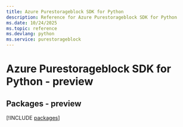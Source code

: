 ```yaml
---
title: Azure Purestorageblock SDK for Python
description: Reference for Azure Purestorageblock SDK for Python
ms.date: 10/24/2025
ms.topic: reference
ms.devlang: python
ms.service: purestorageblock
---
```

# Azure Purestorageblock SDK for Python - preview
## Packages - preview
[!INCLUDE [packages](purestorageblock-index.md)]